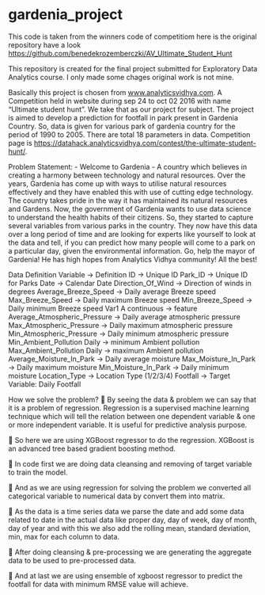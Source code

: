 # gardenia_project

This code is taken from the winners code of competitiom here is the original repository have a look
https://github.com/benedekrozemberczki/AV_Ultimate_Student_Hunt

This repository is created for the final project submitted for Exploratory Data Analytics course. I only made some chages original work is not mine.

Basically this project is chosen from www.analyticsvidhya.com. A Competition held in website during sep 24 to oct 02 2016 with name “Ultimate student hunt”. We take that as our project for subject. The project is aimed to develop a prediction for footfall in park present in Gardenia Country. So, data is given for various park of gardenia country for the period of 1990 to 2005. There are total 18 parameters in data.
Competition page is https://datahack.analyticsvidhya.com/contest/the-ultimate-student-hunt/.

Problem Statement: -
Welcome to Gardenia - A country which believes in creating a harmony between technology and natural resources. Over the years, Gardenia has come up with ways to utilise natural resources effectively and they have enabled this with use of cutting edge technology. 
The country takes pride in the way it has maintained its natural resources and Gardens. Now, the government of Gardenia wants to use data science to understand the health habits of their citizens. So, they started to capture several variables from various parks in the country.
They now have this data over a long period of time and are looking for experts like yourself to look at the data and tell, if you can predict how many people will come to a park on a particular day, given the environmental information.
Go, help the mayor of Gardenia! He has high hopes from Analytics Vidhya community! All the best!



Data Definition
Variable ->	  Definition
ID	->  Unique ID
Park_ID ->	Unique ID for Parks
Date ->	Calendar Date
Direction_Of_Wind ->	Direction of winds in degrees
Average_Breeze_Speed ->	Daily average Breeze speed
Max_Breeze_Speed ->	Daily maximum Breeze speed
Min_Breeze_Speed ->	Daily minimum Breeze speed
Var1	A continuous -> feature
Average_Atmospheric_Pressure ->	Daily average atmospheric pressure
Max_Atmospheric_Pressure ->	Daily maximum atmospheric pressure
Min_Atmospheric_Pressure ->	Daily minimum atmospheric pressure
Min_Ambient_Pollution	Daily -> minimum Ambient pollution
Max_Ambient_Pollution	Daily -> maximum Ambient pollution
Average_Moisture_In_Park ->	Daily average moisture
Max_Moisture_In_Park ->	Daily maximum moisture
Min_Moisture_In_Park ->	Daily minimum moisture
Location_Type ->	Location Type (1/2/3/4)
Footfall ->	Target Variable: Daily Footfall

How we solve the problem?
	By seeing the data & problem we can say that it is a problem of regression. Regression is a supervised machine learning technique which will tell the relation between one dependent variable & one or more independent variable. It is useful for predictive analysis purpose.

	So here we are using XGBoost regressor to do the regression. XGBoost is an advanced tree based gradient boosting method.

	 In code first we are doing data cleansing and removing of target variable to train the model.

	And as we are using regression for solving the problem we converted all categorical variable to numerical data by convert them into matrix.

	As the data is a time series data we parse the date and add some data related to date in the actual data like proper day, day of week, day of month, day of year and with this we also add the rolling mean, standard deviation, min, max for each column to data.

	After doing cleansing & pre-processing we are generating the aggregate data to be used to pre-processed data.

	And at last we are using ensemble of xgboost regressor to predict the footfall for data with minimum RMSE value will achieve.



